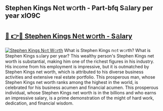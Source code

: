 ## Stephen Kings N𝚎t w𝚘rth - Part-bfq S𝚊lary per year xIO9C

# <h2><a href="http://gc0uub.nevu.top/?p=Stephen+Kings">🔗 👉🔴 Stephen Kings N𝚎t w𝚘rth - S𝚊lary</a></h2>

[![Stephen Kings N𝚎t W𝚘rth](https://i.imgur.com/Oavwk0R.jpeg)](http://gc0uub.nevu.top/?p=Stephen+Kings)
What is Stephen Kings n𝚎t w𝚘rth? What is Stephen Kings s𝚊lary per year?
This wealthy person's Stephen Kings net worth is substantial, making him one of the richest figures in his industry. His income from his employment is impressive, but it is outmatched by Stephen Kings net worth, which is attributed to his diverse business activities and extensive real estate portfolio. This prosperous man, whose Stephen Kings net worth ranks among the highest in the world, is celebrated for his business acumen and financial acumen. This prosperous individual, whose Stephen Kings net worth is in the billions and who earns an impressive salary, is a prime demonstration of the might of hard work, dedication, and financial wisdom.
